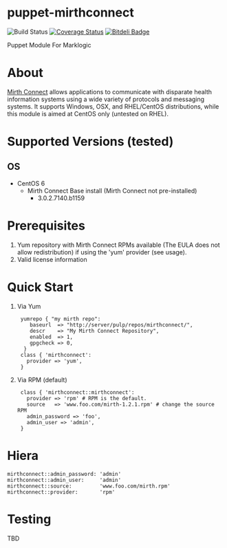 puppet-mirthconnect
================
![Build Status](https://travis-ci.org/myoung34/puppet-mirthconnect.png?branch=master,dev)&nbsp;[![Coverage Status](https://coveralls.io/repos/myoung34/puppet-mirthconnect/badge.png)](https://coveralls.io/r/myoung34/puppet-mirthconnect)&nbsp;[![Bitdeli Badge](https://d2weczhvl823v0.cloudfront.net/myoung34/puppet-mirthconnect/trend.png)](https://bitdeli.com/free "Bitdeli Badge")

Puppet Module For Marklogic

About
=====

[Mirth Connect](http://www.mirthcorp.com) allows applications to communicate with disparate health information systems using a wide variety of protocols and messaging systems. It supports Windows, OSX, and RHEL/CentOS distributions, while this module is aimed at CentOS only (untested on RHEL).

Supported Versions (tested)
=================
## OS ##
* CentOS 6
    * Mirth Connect Base install (Mirth Connect not pre-installed)
        * 3.0.2.7140.b1159

Prerequisites
=============

1. Yum repository with Mirth Connect RPMs available (The EULA does not allow redistribution) if using the 'yum' provider (see usage).
1. Valid license information

Quick Start
===========

1. Via Yum

        yumrepo { "my mirth repo":
           baseurl  => "http://server/pulp/repos/mirthconnect/",
           descr    => "My Mirth Connect Repository",
           enabled  => 1,
           gpgcheck => 0,
         }
        class { 'mirthconnect':
          provider => 'yum',
        }

2. Via RPM (default)

        class { 'mirthconnect::mirthconnect':
          provider => 'rpm' # RPM is the default.
          source   => 'www.foo.com/mirth-1.2.1.rpm' # change the source RPM
          admin_password => 'foo',
          admin_user => 'admin',
        }

Hiera
=====

    mirthconnect::admin_password: 'admin'
    mirthconnect::admin_user:     'admin'
    mirthconnect::source:         'www.foo.com/mirth.rpm'
    mirthconnect::provider:       'rpm'
    
Testing
=====

TBD
